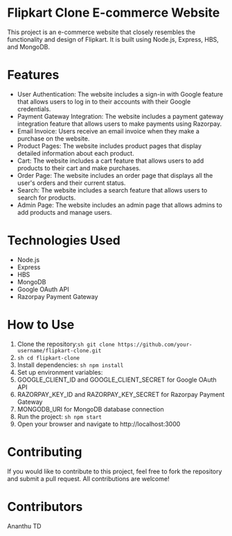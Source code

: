 # Flipkart Clone E-commerce Website
This project is an e-commerce website that closely resembles the functionality and design of Flipkart. It is built using Node.js, Express, HBS, and MongoDB.

# Features
* User Authentication: The website includes a sign-in with Google feature that allows users to log in to their accounts with their Google credentials.
* Payment Gateway Integration: The website includes a payment gateway integration feature that allows users to make payments using Razorpay.
* Email Invoice: Users receive an email invoice when they make a purchase on the website.
* Product Pages: The website includes product pages that display detailed information about each product.
* Cart: The website includes a cart feature that allows users to add products to their cart and make purchases.
* Order Page: The website includes an order page that displays all the user's orders and their current status.
* Search: The website includes a search feature that allows users to search for products.
* Admin Page: The website includes an admin page that allows admins to add products and manage users.
# Technologies Used
* Node.js
* Express
* HBS
* MongoDB
* Google OAuth API
* Razorpay Payment Gateway
# How to Use
1. Clone the repository:```sh git clone https://github.com/your-username/flipkart-clone.git ```
2. ```sh cd flipkart-clone ```
3. Install dependencies: ```sh npm install ```
4. Set up environment variables:
5. GOOGLE_CLIENT_ID and GOOGLE_CLIENT_SECRET for Google OAuth API
6. RAZORPAY_KEY_ID and RAZORPAY_KEY_SECRET for Razorpay Payment Gateway
7. MONGODB_URI for MongoDB database connection
8. Run the project: ```sh npm start ```
9. Open your browser and navigate to http://localhost:3000
# Contributing
If you would like to contribute to this project, feel free to fork the repository and submit a pull request. All contributions are welcome!
# Contributors
Ananthu TD
